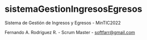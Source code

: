 # sistemaGestionIngresosEgresos
Sistema de Gestión de Ingresos y Egresos - MinTIC2022

Fernando A. Rodriguez R. - Scrum Master - softfarr@gmail.com

